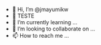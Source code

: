 - 👋 Hi, I’m @jmayumikw
- 👀 TESTE
- 🌱 I’m currently learning ...
- 💞️ I’m looking to collaborate on ...
- 📫 How to reach me ...

<!---
jmayumikw/jmayumikw is a ✨ special ✨ repository because its `README.md` (this file) appears on your GitHub profile.
You can click the Preview link to take a look at your changes.
--->

